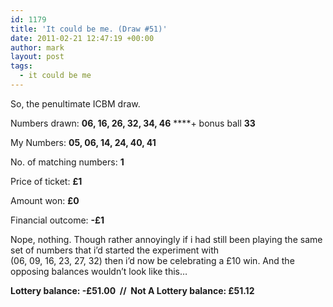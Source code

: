 ```yaml
---
id: 1179
title: 'It could be me. (Draw #51)'
date: 2011-02-21 12:47:19 +00:00
author: mark
layout: post
tags:
  - it could be me
---
```

So, the penultimate ICBM draw.

Numbers drawn: **06, 16, 26, 32, 34, 46** ****+ bonus ball **33**

My Numbers: **05, 06, 14, 24, 40, 41**

No. of matching numbers: **1**

Price of ticket: **£1**

Amount won: **£0**

Financial outcome: **-£1**

Nope, nothing. Though rather annoyingly if i had still been playing the same set of numbers that i&#8217;d started the experiment with (06, 09, 16, 23, 27, 32) then i&#8217;d now be celebrating a £10 win. And the opposing balances wouldn&#8217;t look like this&#8230;

**Lottery balance: -£51.00  //  Not A Lottery balance: £51.12**